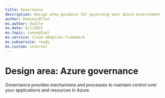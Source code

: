 ```yaml
---
title: Governance
description: Design area guidance for governing your Azure environment
author: DominicAllen
ms.author: doalle
ms.date: 8/1/2021
ms.topic: conceptual
ms.service: cloud-adoption-framework
ms.subservice: ready
ms.custom: internal
---
```


# Design area: Azure governance

Governance provides mechanisms and processes to maintain control over your applications and resources in Azure. 



